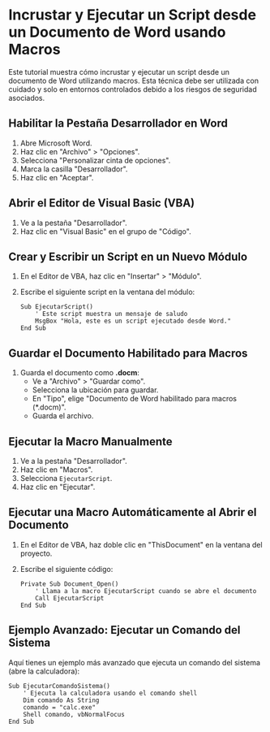 # Incrustar y Ejecutar un Script desde un Documento de Word usando Macros

Este tutorial muestra cómo incrustar y ejecutar un script desde un documento de Word utilizando macros. Esta técnica debe ser utilizada con cuidado y solo en entornos controlados debido a los riesgos de seguridad asociados.

## Habilitar la Pestaña Desarrollador en Word

1. Abre Microsoft Word.
2. Haz clic en "Archivo" > "Opciones".
3. Selecciona "Personalizar cinta de opciones".
4. Marca la casilla "Desarrollador".
5. Haz clic en "Aceptar".

## Abrir el Editor de Visual Basic (VBA)

1. Ve a la pestaña "Desarrollador".
2. Haz clic en "Visual Basic" en el grupo de "Código".

## Crear y Escribir un Script en un Nuevo Módulo

1. En el Editor de VBA, haz clic en "Insertar" > "Módulo".
2. Escribe el siguiente script en la ventana del módulo:

    ```vba
    Sub EjecutarScript()
        ' Este script muestra un mensaje de saludo
        MsgBox "Hola, este es un script ejecutado desde Word."
    End Sub
    ```

## Guardar el Documento Habilitado para Macros

1. Guarda el documento como **.docm**:
   - Ve a "Archivo" > "Guardar como".
   - Selecciona la ubicación para guardar.
   - En "Tipo", elige "Documento de Word habilitado para macros (*.docm)".
   - Guarda el archivo.

## Ejecutar la Macro Manualmente

1. Ve a la pestaña "Desarrollador".
2. Haz clic en "Macros".
3. Selecciona `EjecutarScript`.
4. Haz clic en "Ejecutar".

## Ejecutar una Macro Automáticamente al Abrir el Documento

1. En el Editor de VBA, haz doble clic en "ThisDocument" en la ventana del proyecto.
2. Escribe el siguiente código:

    ```vba
    Private Sub Document_Open()
        ' Llama a la macro EjecutarScript cuando se abre el documento
        Call EjecutarScript
    End Sub
    ```

## Ejemplo Avanzado: Ejecutar un Comando del Sistema

Aquí tienes un ejemplo más avanzado que ejecuta un comando del sistema (abre la calculadora):

```vba
Sub EjecutarComandoSistema()
    ' Ejecuta la calculadora usando el comando shell
    Dim comando As String
    comando = "calc.exe"
    Shell comando, vbNormalFocus
End Sub

